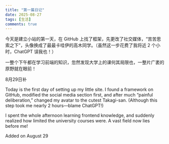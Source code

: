 ```yaml
---
title: "第一篇日记"
date: 2025-08-27
tags: [生活]
comments: true
---
```


<div class="lang-zh">

今天是建立小站的第一天，在 GitHub 上找了框架，先更改了社交媒体，“苦苦思索之下”，头像换成了最最卡哇伊的高木同学。（虽然这一步花费了我将近 2 个小时，ChatGPT 误我也！）

一整个下午都在学习前端的知识，忽然发现大学上的课何其局限也，一整片广袤的原野就在眼前！

8月29日补

</div>

<div class="lang-en">

Today is the first day of setting up my little site. I found a framework on GitHub, modified the social media section first, and after much “painful deliberation,” changed my avatar to the cutest Takagi-san. (Although this step took me nearly 2 hours—blame ChatGPT!)

I spent the whole afternoon learning frontend knowledge, and suddenly realized how limited the university courses were. A vast field now lies before me!

Added on August 29

</div>
